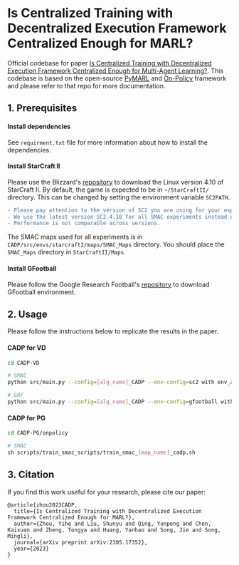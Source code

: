 # Is Centralized Training with Decentralized Execution Framework Centralized Enough for MARL?

 Official codebase for paper [Is Centralized Training with Decentralized Execution Framework Centralized Enough for Multi-Agent Learning?](). This codebase is based on the open-source [PyMARL](https://github.com/oxwhirl/pymarl) and [On-Policy](https://github.com/marlbenchmark/on-policy) framework and please refer to that repo for more documentation.



## 1. Prerequisites

#### Install dependencies

See `requirment.txt` file for more information about how to install the dependencies.



#### Install StarCraft II

Please use the Blizzard's [repository](https://github.com/Blizzard/s2client-proto#downloads) to download the Linux version 4.10 of StarCraft II. By default, the game is expected to be in `~/StarCraftII/` directory. This can be changed by setting the environment variable `SC2PATH`.

```diff
- Please pay attention to the version of SC2 you are using for your experiments. 
- We use the latest version SC2.4.10 for all SMAC experiments instead of SC2.4.6.2.69232.
- Performance is not comparable across versions.
```

The SMAC maps used for all experiments is in `CADP/src/envs/starcraft2/maps/SMAC_Maps` directory. You should place the `SMAC_Maps` directory in `StarCraftII/Maps`.



#### Install GFootball

Please follow the Google Research Football's [repository](https://github.com/google-research/football) to download GFootball environment.




## 2. Usage

Please follow the instructions below to replicate the results in the paper.




#### CADP for VD
```bash
cd CADP-VD

# SMAC
python src/main.py --config=[alg_name]_CADP --env-config=sc2 with env_args.map_name=[map_name]

# GRF
python src/main.py --config=[alg_name]_CADP --env-config=gfootball with env_args.map_name=[map_name] optimizer='rmsprop'
```



#### CADP for PG

```bash
cd CADP-PG/onpolicy

# SMAC
sh scripts/train_smac_scripts/train_smac_[map_name]_cadp.sh
```


## 3. Citation

If you find this work useful for your research, please cite our paper:

```
@article{zhou2023CADP,
  title={Is Centralized Training with Decentralized Execution Framework Centralized Enough for MARL?},
  author={Zhou, Yihe and Liu, Shunyu and Qing, Yunpeng and Chen, Kaixuan and Zheng, Tongya and Huang, Yanhao and Song, Jie and Song, Mingli},
  journal={arXiv preprint arXiv:2305.17352},
  year={2023}
}
```
